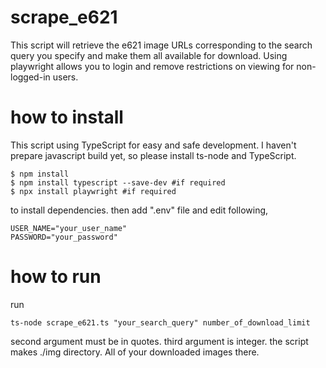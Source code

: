 # scrape_e621

This script will retrieve the e621 image URLs corresponding to the search query you specify and make them all available for download. Using playwright allows you to login and remove restrictions on viewing for non-logged-in users.

# how to install

This script using TypeScript for easy and safe development. I haven't prepare javascript build yet, so please install ts-node and TypeScript.

```
$ npm install
$ npm install typescript --save-dev #if required
$ npx install playwright #if required
```

to install dependencies. then add ".env" file and edit following,

```
USER_NAME="your_user_name"
PASSWORD="your_password"
```

# how to run
run

```
ts-node scrape_e621.ts "your_search_query" number_of_download_limit
```

second argument must be in quotes. third argument is integer.
the script makes ./img directory. All of your downloaded images there.
